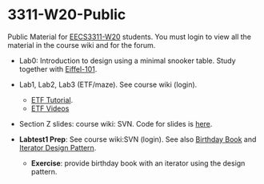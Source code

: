 # 3311-W20-Public

Public Material for [EECS3311-W20](https://wiki.eecs.yorku.ca/course_archive/2019-20/W/3311/start) students. You must login to view all the material in the course wiki and for the forum. 

* Lab0: Introduction to design using a minimal snooker table. Study together with [Eiffel-101](https://www.eecs.yorku.ca/~eiffel/pdf/Eiffel-101.pdf).

* Lab1, Lab2, Lab3 (ETF/maze). See course wiki (login).
  * [ETF Tutorial](https://github.com/yuselg/ETF).
  * [ETF Videos](http://seldoc.eecs.yorku.ca/doku.php/eiffel/etf/start)

* Section Z slides: course wiki: SVN. Code for slides is [here](Sample-Code/slides). 

* **Labtest1 Prep**: See course wiki:SVN (login). See also [Birthday Book](Sample-Code/slides/slides-06/birthday-book) and [Iterator Design Pattern](Sample-Code/slides/slides-07/iterator-pattern-example).
  * **Exercise**: provide birthday book with an iterator using the design pattern. 